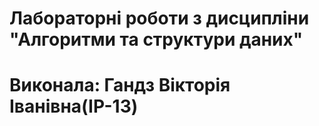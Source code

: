 # Лабораторні роботи з дисципліни "Алгоритми та структури даних"
# Виконала: Гандз Вікторія Іванівна(ІР-13)